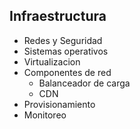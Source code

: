 ## Infraestructura
- Redes y Seguridad
- Sistemas operativos
- Virtualizacion
- Componentes de red
  - Balanceador de carga
  - CDN
- Provisionamiento
- Monitoreo
